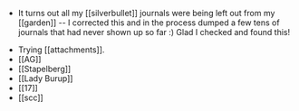 * It turns out all my [[silverbullet]] journals were being left out from my [[garden]] -- I corrected this and in the process dumped a few tens of journals that had never shown up so far :) Glad I checked and found this!
- Trying [[attachments]].
- [[AG]]
- [[Stapelberg]]
- [[Lady Burup]]
- [[17]]
- [[scc]]